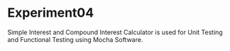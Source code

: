 # Experiment04
Simple Interest and Compound Interest Calculator is used for Unit Testing and Functional Testing using Mocha Software.
